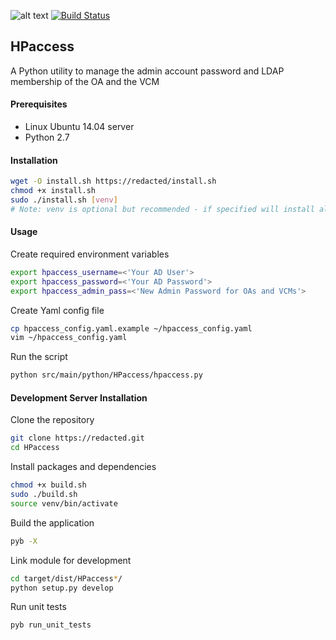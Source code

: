 ![alt text](https://redacted "TC Build Status Icon")  [![Build Status](http://redacted/status.svg)](http://redacted)

## HPaccess
A Python utility to manage the admin account password and LDAP membership of the OA and the VCM

#### Prerequisites
* Linux Ubuntu 14.04 server
* Python 2.7

#### Installation
```bash
wget -O install.sh https://redacted/install.sh
chmod +x install.sh
sudo ./install.sh [venv]
# Note: venv is optional but recommended - if specified will install all packages in a Python virtual environment
```

#### Usage

Create required environment variables
```bash
export hpaccess_username=<'Your AD User'>
export hpaccess_password=<'Your AD Password'>
export hpaccess_admin_pass=<'New Admin Password for OAs and VCMs'>
```

Create Yaml config file
```bash
cp hpaccess_config.yaml.example ~/hpaccess_config.yaml
vim ~/hpaccess_config.yaml
```

Run the script
```bash
python src/main/python/HPaccess/hpaccess.py
```

#### Development Server Installation

Clone the repository
```bash
git clone https://redacted.git
cd HPaccess
```

Install packages and dependencies
```bash
chmod +x build.sh
sudo ./build.sh
source venv/bin/activate
```

Build the application
```bash
pyb -X
```

Link module for development
```bash
cd target/dist/HPaccess*/
python setup.py develop
```

Run unit tests
```bash
pyb run_unit_tests
```
